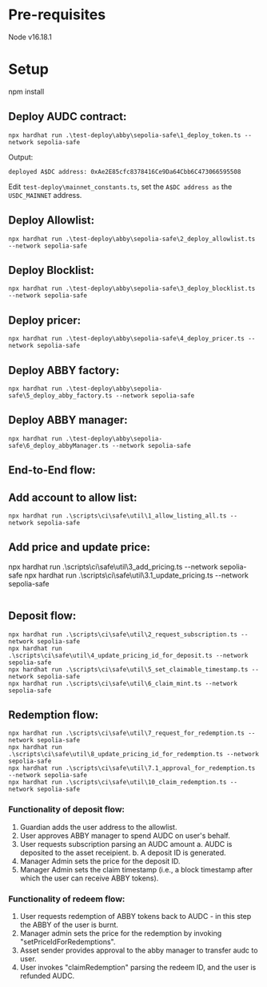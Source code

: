 # Pre-requisites
Node v16.18.1

# Setup
npm install

## Deploy AUDC contract:
```
npx hardhat run .\test-deploy\abby\sepolia-safe\1_deploy_token.ts --network sepolia-safe
```

Output: 
```
deployed A$DC address: 0xAe2E85cfc8378416Ce9Da64Cbb6C473066595508
```
Edit ```test-deploy\mainnet_constants.ts```, set the ```A$DC address as``` the ```USDC_MAINNET``` address.

## Deploy Allowlist:

```
npx hardhat run .\test-deploy\abby\sepolia-safe\2_deploy_allowlist.ts --network sepolia-safe
```

## Deploy Blocklist:

```
npx hardhat run .\test-deploy\abby\sepolia-safe\3_deploy_blocklist.ts --network sepolia-safe
```

## Deploy pricer:

```
npx hardhat run .\test-deploy\abby\sepolia-safe\4_deploy_pricer.ts --network sepolia-safe
```

## Deploy ABBY factory:

```
npx hardhat run .\test-deploy\abby\sepolia-safe\5_deploy_abby_factory.ts --network sepolia-safe
```

## Deploy ABBY manager:

```
npx hardhat run .\test-deploy\abby\sepolia-safe\6_deploy_abbyManager.ts --network sepolia-safe
```

## End-to-End flow:
## Add account to allow list:
```
npx hardhat run .\scripts\ci\safe\util\1_allow_listing_all.ts --network sepolia-safe

```
## Add price and update price:
npx hardhat run .\scripts\ci\safe\util\3_add_pricing.ts --network sepolia-safe
npx hardhat run .\scripts\ci\safe\util\3.1_update_pricing.ts --network sepolia-safe
```
```
## Deposit flow:
```
npx hardhat run .\scripts\ci\safe\util\2_request_subscription.ts --network sepolia-safe
npx hardhat run .\scripts\ci\safe\util\4_update_pricing_id_for_deposit.ts --network sepolia-safe
npx hardhat run .\scripts\ci\safe\util\5_set_claimable_timestamp.ts --network sepolia-safe
npx hardhat run .\scripts\ci\safe\util\6_claim_mint.ts --network sepolia-safe

```
## Redemption flow:
```
npx hardhat run .\scripts\ci\safe\util\7_request_for_redemption.ts --network sepolia-safe
npx hardhat run .\scripts\ci\safe\util\8_update_pricing_id_for_redemption.ts --network sepolia-safe
npx hardhat run .\scripts\ci\safe\util\7.1_approval_for_redemption.ts --network sepolia-safe
npx hardhat run .\scripts\ci\safe\util\10_claim_redemption.ts --network sepolia-safe
```

### Functionality of deposit flow:

1. Guardian adds the user address to the allowlist.
2. User approves ABBY manager to spend AUDC on user's behalf.
3. User requests subscription parsing an AUDC amount 
     a. AUDC is deposited to the asset receipient.
     b. A deposit ID is generated.
4. Manager Admin sets the price for the deposit ID.
5. Manager Admin sets the claim timestamp (i.e., a block timestamp after which the user can receive ABBY tokens).

### Functionality of redeem flow:
1. User requests redemption of ABBY tokens back to AUDC - in this step the ABBY of the user is burnt.
2. Manager admin sets the price for the redemption by invoking "setPriceIdForRedemptions".
3. Asset sender provides approval to the abby manager to transfer audc to user.
4. User invokes "claimRedemption" parsing the redeem ID, and the user is refunded AUDC.
